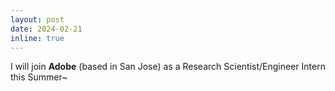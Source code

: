 ```yaml
---
layout: post
date: 2024-02-21
inline: true
---
```


I will join **Adobe** (based in San Jose) as a Research Scientist/Engineer Intern this Summer~
